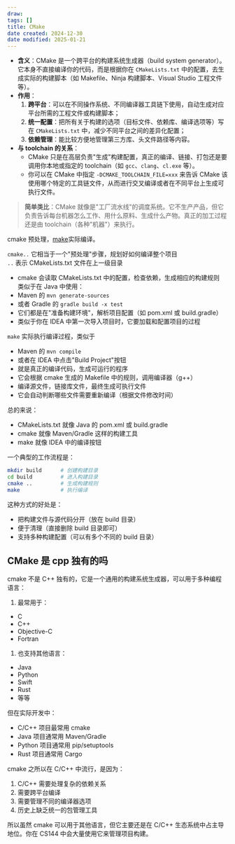 ```yaml
---
draw:
tags: []
title: CMake
date created: 2024-12-30
date modified: 2025-01-21
---
```

- **含义**：CMake 是一个跨平台的构建系统生成器（build system generator）。它本身不直接编译你的代码，而是根据你在 `CMakeLists.txt` 中的配置，去生成实际的构建脚本（如 Makefile、Ninja 构建脚本、Visual Studio 工程文件等）。
- **作用**：
    1. **跨平台**：可以在不同操作系统、不同编译器工具链下使用，自动生成对应平台所需的工程文件或构建脚本；
    2. **统一配置**：把所有关于构建的选项（目标文件、依赖库、编译选项等）写在 `CMakeLists.txt` 中，减少不同平台之间的差异化配置；
    3. **依赖管理**：能比较方便地管理第三方库、头文件路径等内容。
- **与 toolchain 的关系**：
    - CMake 只是在高层负责"生成"构建配置，真正的编译、链接、打包还是要调用你本地或指定的 toolchain（如 `gcc`、`clang`、`cl.exe` 等）。
    - 你可以在 CMake 中指定 `-DCMAKE_TOOLCHAIN_FILE=xxx` 来告诉 CMake 该使用哪个特定的工具链文件，从而进行交叉编译或者在不同平台上生成可执行文件。

> **简单类比**：CMake 就像是"工厂流水线"的调度系统。它不生产产品，但它负责告诉每台机器怎么工作、用什么原料、生成什么产物。真正的加工过程还是由 toolchain（各种"机器"）来执行。

cmake 预处理，[make](2%20第二大脑/1%20知识/CS/编程语言/C/make.md)实际编译。

`cmake..` 它相当于一个"预处理"步骤，规划好如何编译整个项目  
`..` 表示 CMakeLists.txt 文件在上一级目录

- cmake 会读取 CMakeLists.txt 中的配置，检查依赖，生成相应的构建规则  
类似于在 Java 中使用：
- Maven 的 `mvn generate-sources`
- 或者 Gradle 的 `gradle build -x test`
- 它们都是在"准备构建环境"，解析项目配置（如 pom.xml 或 build.gradle）
- 类似于你在 IDEA 中第一次导入项目时，它要加载和配置项目的过程

`make` 实际执行编译过程，类似于

- Maven 的 `mvn compile`
- 或者在 IDEA 中点击"Build Project"按钮
- 就是真正的编译代码，生成可运行的程序
- 它会根据 cmake 生成的 Makefile 中的规则，调用编译器（g++）
- 编译源文件，链接库文件，最终生成可执行文件
- 它会自动判断哪些文件需要重新编译（根据文件修改时间）

总的来说：

- CMakeLists.txt 就像 Java 的 pom.xml 或 build.gradle
- cmake 就像 Maven/Gradle 这样的构建工具
- make 就像 IDEA 中的编译按钮

一个典型的工作流程是：

```bash
mkdir build      # 创建构建目录
cd build         # 进入构建目录
cmake ..         # 生成构建规则
make             # 执行编译
```

这种方式的好处是：

- 把构建文件与源代码分开（放在 build 目录）
- 便于清理（直接删除 build 目录即可）
- 支持多种构建配置（可以有多个不同的 build 目录）

## CMake 是 cpp 独有的吗

cmake 不是 C++ 独有的，它是一个通用的构建系统生成器，可以用于多种编程语言：

1. 最常用于：
- C
- C++
- Objective-C
- Fortran

1. 也支持其他语言：
- Java
- Python
- Swift
- Rust
- 等等

但在实际开发中：

- C/C++ 项目最常用 cmake
- Java 项目通常用 Maven/Gradle
- Python 项目通常用 pip/setuptools
- Rust 项目通常用 Cargo

cmake 之所以在 C/C++ 中流行，是因为：

1. C/C++ 需要处理复杂的依赖关系
2. 需要跨平台编译
3. 需要管理不同的编译器选项
4. 历史上缺乏统一的包管理工具

所以虽然 cmake 可以用于其他语言，但它主要还是在 C/C++ 生态系统中占主导地位。你在 CS144 中会大量使用它来管理项目构建。
